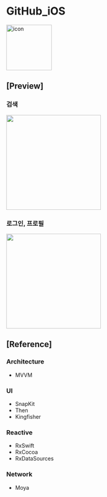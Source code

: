 # GitHub_iOS

<img width="120" alt="icon" src="https://user-images.githubusercontent.com/61855905/184266181-04d7d7a6-ae56-41bc-8379-96537505d832.png">
  
</br>  

## [Preview]

### 검색 
<img src="https://user-images.githubusercontent.com/61855905/184260330-28870b89-baca-4814-8f4d-e1a62164f533.gif" width="250" />
</br>

### 로그인, 프로필
<img src="https://user-images.githubusercontent.com/61855905/184260347-157037f0-ebf4-40b3-abcf-7d562baa08e1.gif" width="250" />
</br>

  ## [Reference]
 ### Architecture
- MVVM

 ### UI
- SnapKit
- Then
- Kingfisher

 ### Reactive
- RxSwift
- RxCocoa
- RxDataSources

 ### Network
- Moya
